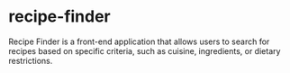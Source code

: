 # recipe-finder
Recipe Finder is a front-end application that allows users to search for recipes based on specific criteria, such as cuisine, ingredients, or dietary restrictions.
